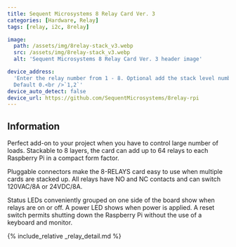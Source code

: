 ```yaml
---
title: Sequent Microsystems 8 Relay Card Ver. 3
categories: [Hardware, Relay]
tags: [relay, i2c, 8relay]

image:
  path: /assets/img/8relay-stack_v3.webp
  src: /assets/img/8relay-stack_v3.webp
  alt: 'Sequent Microsystems 8 Relay Card Ver. 3 header image'

device_address:
  'Enter the relay number from 1 - 8. Optional add the stack level number.
  Default 0.<br />`1,2`'
device_auto_detect: false
device_url: https://github.com/SequentMicrosystems/8relay-rpi
---
```


## Information

Perfect add-on to your project when you have to control large number of loads.
Stackable to 8 layers, the card can add up to 64 relays to each Raspberry Pi in
a compact form factor.

Pluggable connectors make the 8-RELAYS card easy to use when multiple cards are
stacked up. All relays have NO and NC contacts and can switch 120VAC/8A or
24VDC/8A.

Status LEDs conveniently grouped on one side of the board show when relays are
on or off. A power LED shows when power is applied. A reset switch permits
shutting down the Raspberry Pi without the use of a keyboard and monitor.

{% include_relative _relay_detail.md %}
